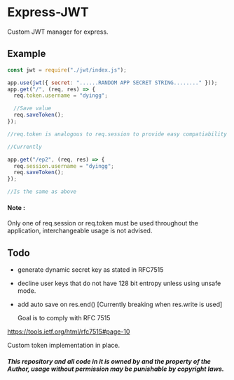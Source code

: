 # Express-JWT

Custom JWT manager for express.

## Example

```js
const jwt = require("./jwt/index.js");

app.use(jwt({ secret: "......RANDOM APP SECRET STRING........" }));
app.get("/", (req, res) => {
  req.token.username = "dyingg";

  //Save value
  req.saveToken();
});

//req.token is analogous to req.session to provide easy compatiability with express-session replacement(TODO)

//Currently

app.get("/ep2", (req, res) => {
  req.session.username = "dyingg";
  req.saveToken();
});

//Is the same as above
```

#### Note :

Only one of req.session or req.token must be used throughout the application, interchangeable usage is not advised.

## Todo

- generate dynamic secret key as stated in RFC7515
- decline user keys that do not have 128 bit entropy unless using unsafe mode.
- add auto save on res.end() [Currently breaking when res.write is used]

  Goal is to comply with RFC 7515

https://tools.ietf.org/html/rfc7515#page-10

Custom token implementation in place.

##### This repository and all code in it is owned by and the property of the Author, usage without permission may be punishable by copyright laws.
